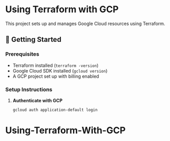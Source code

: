 # Using Terraform with GCP

This project sets up and manages Google Cloud resources using Terraform.

## 🚀 Getting Started

### Prerequisites
- Terraform installed (`terraform -version`)
- Google Cloud SDK installed (`gcloud version`)
- A GCP project set up with billing enabled

### Setup Instructions
1. **Authenticate with GCP**
   ```bash
   gcloud auth application-default login
# Using-Terraform-With-GCP
